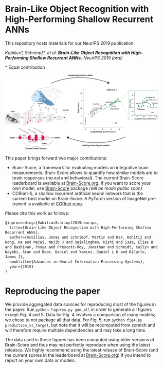# Brain-Like Object Recognition with High-Performing Shallow Recurrent ANNs

This repository hosts materials for our NeurIPS 2019 publication:

*Kubilius\*, Schrimpf\*, et al. **Brain-Like Object Recognition with High-Performing Shallow Recurrent ANNs.** NeurIPS 2019 (oral)*

\* Equal contribution

![](figures/fig1.png)

This paper brings forward two major contributions:

- Brain-Score, a framework for evaluating models on integrative brain measurements. Brain-Score allows to quantify how similar models are to brain responses (neural and behavioral). The current Brain-Score leaderboard is available at [Brain-Score.org](https://brain-score.org). If you want to score your own model, use [Brain-Score](https://github.com/brain-score/brain-score) package *(will be made public soon)*
- CORnet-S, a shallow recurrent artificial neural network that is the current best model on Brain-Score. A PyTorch version of ImageNet pre-trained is available at [CORnet repo](https://github.com/dicarlolab/cornet).


Please cite this work as follows:

```
@inproceedings{KubiliusSchrimpf2019neurips,
  title={Brain-Like Object Recognition with High-Performing Shallow Recurrent ANNs},
  author={Kubilius, Jonas and Schrimpf, Martin and Kar, Kohitij and Hong, Ha and Majaj, Najib J and Rajalingham, Rishi and Issa, Elias B and Bashivan, Pouya and Prescott-Roy, Jonathan and Schmidt, Kailyn and Nayebi, Aran and Bear, Daniel and Yamins, Daniel L K and DiCarlo, James J},
  booktitle={Advances in Neural Information Processing Systems},
  year={2019}
}
```

# Reproducing the paper

We provide aggregated data sources for reproducing most of the figures in the paper. Run `python figures.py gen_all` in order to generate all figures except Fig. 4 and 5. Data for Fig. 4 involves a comparison of many models; we chose to not package all that data. For Fig. 5, run `python fig4.py prediction_vs_target`, but note that it will be recomputed from scratch and will therefore require multiple dependencies and may take a long time.

The data used in these figures has been computed using older versions of Brain-Score and thus may not perfectly reproduce when using the latest releases. We highly recommend using the latest release of Brain-Score (and the current scores in the leaderboard at [Brain-Score.org](https://brain-score.org)) if you intend to report on your own data or models.